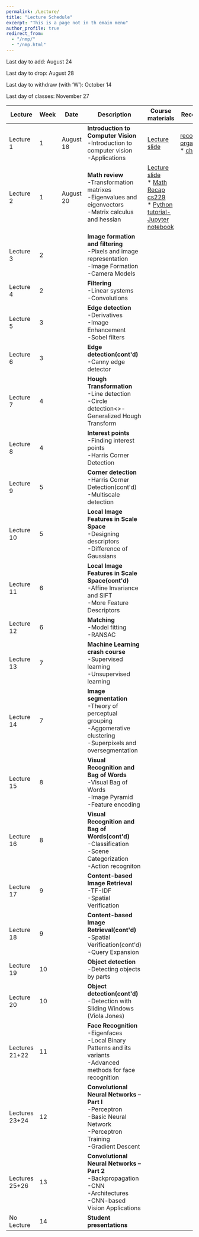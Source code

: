 ```yaml
---
permalink: /Lecture/
title: "Lecture Schedule"
excerpt: "This is a page not in th emain menu"
author_profile: true
redirect_from: 
  - "/nmp/"
  - "/nmp.html"
---
```


Last day to add:  August 24

Last day to drop:  August 28

Last day to withdraw (with ‘W’): October 14

Last day of classes: November 27

| Lecture      |  Week | Date        |            Description                                       |  Course materials            |  Recordings  |
| --------     | ------|------------ | ------------------------------------------------------------ |--------------------|--------------------|
| Lecture 1    |   1   |August 18    | **Introduction to  Computer Vision** <br>-Introduction to computer vision<br>-Applications|  [Lecture slide](https://drive.google.com/file/d/1_PrGEuEMubJciySggpP5zvd-NrVPLOBK/view?usp=sharing)    | [recorded-organization](https://drive.google.com/file/d/1htd-nc4f-dzogxxo6c0qm5eXK_AVuwMl/view?usp=sharing)<br>* [chat](https://drive.google.com/file/d/1pgLGiWHweor1NmCFKBDr-WMQyiIaSzQP/view?usp=sharing)    |
| Lecture 2    |   1   |August 20    | **Math review** <br>-Transformation matrixes<br>-Eigenvalues and eigenvectors<br>-Matrix calculus and hessian | [Lecture slide](https://drive.google.com/file/d/1uLgmV0tn49AipVu0oMFGyhmCP2plOAik/view?usp=sharing)<br>* [Math Recap cs229](https://drive.google.com/file/d/1bcolk3lmbAZiyL9nw5BsNNP4YfRWpwI3/view?usp=sharing) <br>* [Python tutorial-Jupyter notebook](https://drive.google.com/file/d/1CulmgojxRBCW7PJfKlKkFolZUsFVvvtd/view?usp=sharing) |      |
| Lecture 3    |   2   |             | **Image formation and filtering** <br>-Pixels and image representation<br>-Image Formation<br>-Camera Models |     |        |
| Lecture 4    |   2   |             | **Filtering** <br>-Linear systems<br>-Convolutions|       |        |
| Lecture 5    |   3   |             | **Edge detection** <br>-Derivatives<br>-Image Enhancement<br>-Sobel filters |       |        |
| Lecture 6    |   3   |             | **Edge detection(cont'd)** <br>-Canny edge detector |      |        |
| Lecture 7    |   4   |             | **Hough Transformation** <br>-Line detection<br>-Circle detection<>-Generalized Hough Transform|        |        |
| Lecture 8    |   4   |             | **Interest points** <br>-Finding interest points<br>-Harris Corner Detection |       |        |
| Lecture 9    |   5   |             | **Corner detection** <br>-Harris Corner Detection(cont'd)<br>-Multiscale detection |      |        |
| Lecture 10   |   5   |             | **Local Image Features in Scale Space** <br>-Designing descriptors<br>-Difference of Gaussians|       |        |
| Lecture 11   |   6   |             | **Local Image Features in Scale Space(cont'd)** <br>-Affine Invariance and SIFT<br>-More Feature Descriptors |      |        |
| Lecture 12   |   6   |             | **Matching** <br>-Model fitting<br>-RANSAC |     |        |
| Lecture 13   |   7   |             | **Machine Learning crash course** <br>-Supervised learning<br>-Unsupervised learning|       |        |
| Lecture 14   |   7   |             | **Image segmentation** <br>-Theory of perceptual grouping<br>-Aggomerative clustering<br>-Superpixels and oversegmentation|    |       |
| Lecture 15   |   8   |             | **Visual Recognition and Bag of Words** <br>-Visual Bag of Words<br>-Image Pyramid<br>-Feature encoding|      |      |
| Lecture 16   |   8   |             | **Visual Recognition and Bag of Words(cont'd)** <br>-Classification<br>-Scene Categorization<br>-Action recogniton|       |        |
| Lecture 17   |   9   |             | **Content-based Image Retrieval** <br>-TF-IDF<br>-Spatial Verification  |      |        |
| Lecture 18   |   9   |             | **Content-based Image Retrieval(cont'd)** <br>-Spatial Verification(cont'd)<br>-Query Expansion |     |        |
| Lecture 19   |   10  |             | **Object detection** <br>-Detecting objects by parts|       |        |
| Lecture 20   |   10  |             | **Object detection(cont'd)** <br>-Detection with Sliding Windows (Viola Jones) |      |        |
| Lectures 21+22|   11  |             | **Face Recognition** <br>-Eigenfaces<br>-Local Binary Patterns and its variants<br>-Advanced methods for face recognition|     |      |
| Lectures 23+24|   12  |             | **Convolutional Neural Networks – Part I** <br>-Perceptron<br>-Basic Neural Network<br>-Perceptron Training<br>-Gradient Descent|   |  |
| Lectures 25+26|   13  |             | **Convolutional Neural Networks – Part 2** <br>-Backpropagation<br>-CNN<br>-Architectures<br>-CNN-based Vision Applications |    |     |
| No Lecture    |   14  |             | **Student presentations**  |      |        |
